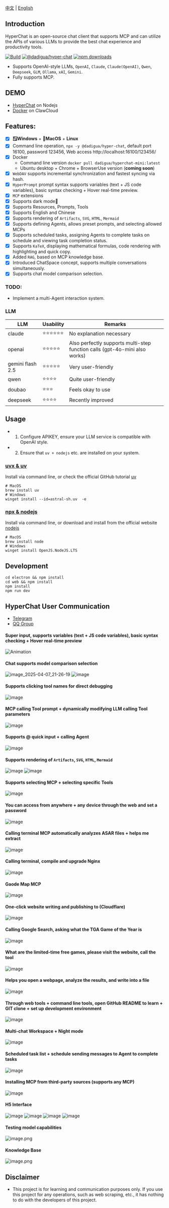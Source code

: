 [中文](README.zh.md) | [English](README.md)


## Introduction

HyperChat is an open-source chat client that supports MCP and can utilize the APIs of various LLMs to provide the best chat experience and productivity tools.

[![Build](https://github.com/BigSweetPotatoStudio/HyperChat/actions/workflows/build.yml/badge.svg)](https://github.com/BigSweetPotatoStudio/HyperChat/actions/workflows/build.yml)
[![@dadigua/hyper-chat](https://img.shields.io/npm/v/%40dadigua%2Fhyper-chat)](https://www.npmjs.com/package/@dadigua/hyper-chat)
[![npm downloads](https://img.shields.io/npm/dm/@dadigua/hyper-chat)](https://npm-stat.com/charts.html?package=@dadigua/hyper-chat)


* Supports OpenAI-style LLMs, `OpenAI`, `Claude`, `Claude(OpenAI)`, `Qwen`, `Deepseek`, `GLM`, `Ollama`, `xAI`, `Gemini`.
* Fully supports MCP.

## DEMO

* [HyperChat](https://hyperchat.dadigua.men/123456/) on Nodejs
* [Docker](https://htmivlknrjln.ap-northeast-1.clawcloudrun.com/123456/#/Chat) on ClawCloud

## Features: 

- [x] **🪟Windows** + **🍏MacOS** + **Linux**
- [x] Command line operation, `npx -y @dadigua/hyper-chat`, default port 16100, password 123456, Web access http://localhost:16100/123456/
- [x] Docker 
    * Command line version `docker pull dadigua/hyperchat-mini:latest`
    * Ubuntu desktop + Chrome + BrowserUse version (**coming soon**)
- [x] `WebDAV` supports incremental synchronization and fastest syncing via hash.
- [x] `HyperPrompt` prompt syntax supports variables (text + JS code variables), basic syntax checking + Hover real-time preview.
- [x] `MCP` extensions
- [x] Supports dark mode🌙
- [x] Supports Resources, Prompts, Tools
- [x] Supports English and Chinese
- [x] Supports rendering of `Artifacts`, `SVG`, `HTML`, `Mermaid`
- [x] Supports defining Agents, allows preset prompts, and selecting allowed MCPs
- [x] Supports scheduled tasks, assigning Agents to complete tasks on schedule and viewing task completion status.
- [x] Supports `KaTeX`, displaying mathematical formulas, code rendering with highlighting and quick copy.
- [x] Added `RAG`, based on MCP knowledge base.
- [x] Introduced ChatSpace concept, supports multiple conversations simultaneously.
- [x] Supports chat model comparison selection.

### TODO:

- Implement a multi-Agent interaction system.

### LLM

| LLM      | Usability    | Remarks                                |
| -------- | -------- | -------------------------------------- |
| claude   | ⭐⭐⭐⭐⭐⭐ | No explanation necessary               |
| openai   | ⭐⭐⭐⭐⭐   | Also perfectly supports multi-step function calls (gpt-4o-mini also works) |
| gemini flash 2.5 | ⭐⭐⭐⭐⭐ | Very user-friendly                   |
| qwen       | ⭐⭐⭐⭐    | Quite user-friendly                   |
| doubao       | ⭐⭐⭐    | Feels okay to use                     |
| deepseek | ⭐⭐⭐⭐      | Recently improved                      |

## Usage

* 1. Configure APIKEY, ensure your LLM service is compatible with OpenAI style.
* 2. Ensure that `uv + nodejs` etc. are installed on your system.

### [uvx & uv](https://github.com/astral-sh/uv)

Install via command line, or check the official GitHub tutorial [uv](https://github.com/astral-sh/uv)

```
# MacOS
brew install uv
# Windows
winget install --id=astral-sh.uv  -e
```
### [npx & nodejs](https://nodejs.org/en)

Install via command line, or download and install from the official website [nodejs](https://nodejs.org/en)
```
# MacOS
brew install node
# Windows
winget install OpenJS.NodeJS.LTS
```

## Development

```
cd electron && npm install
cd web && npm install
npm install
npm run dev
```

## HyperChat User Communication

* [Telegram](https://t.me/dadigua001)
* [QQ Group](https://qm.qq.com/cgi-bin/qm/qr?k=KrNWdu5sp7H3ves3ZPSd7ppKjQiPrAvZ&jump_from=webapi&authKey=xnW+Lcgk5KLh5NPh3lU0ddz9CFDbXgvjEy35wsYipUrCsqXFcqlvM5Yorh6jkGim)

#### Super input, supports variables (text + JS code variables), basic syntax checking + Hover real-time preview
![Animation](https://github.com/user-attachments/assets/b1ec72d9-be05-4f9a-bed1-16f4ed72de61)

#### Chat supports model comparison selection
![image_2025-04-07_21-26-19](https://github.com/user-attachments/assets/e8691cd7-0518-4da8-90f2-7dfd8b864a09)
![image](https://github.com/user-attachments/assets/c9cd15c8-9bce-4df9-b2b2-5fc4e9224ea6)

#### Supports clicking tool names for direct debugging
![image](https://github.com/user-attachments/assets/a9b22e98-d7b7-497a-93aa-c1501763fb8a)

#### MCP calling Tool prompt + dynamically modifying LLM calling Tool parameters
![image](https://github.com/user-attachments/assets/080320e3-37d2-4f5a-ae3d-3517b3d692ad)

#### Supports @ quick input + calling Agent
![image](https://github.com/user-attachments/assets/405ab516-fb8d-4f5b-b0f4-f3470354059e)


#### Supports rendering of `Artifacts`, `SVG`, `HTML`, `Mermaid`
![image](https://github.com/user-attachments/assets/d823c671-e989-4f40-aadb-0bc0f3b35175)
![image](https://github.com/user-attachments/assets/869b03fe-f025-4d6d-945c-8dac13d37ee0)

#### Supports selecting MCP + selecting specific Tools
![image](https://github.com/user-attachments/assets/9a297608-90be-4960-a4f1-ae627965486b)

#### You can access from anywhere + any device through the web and set a password
![image](https://github.com/user-attachments/assets/a9825e5b-da6d-4e0a-852f-177a3f6df992)

#### Calling terminal MCP automatically analyzes ASAR files + helps me extract
![image](https://github.com/user-attachments/assets/f9cc12cd-0c7e-4f2d-9649-4bb31240f4a6)

#### Calling terminal, compile and upgrade Nginx
![image](https://github.com/user-attachments/assets/29a659cc-c844-4ca9-abe0-ff4372882f6b)


#### Gaode Map MCP
![image](https://github.com/user-attachments/assets/549e8fee-085d-4e8a-86a8-184ebe1053e6)

#### One-click website writing and publishing to (Cloudflare)
![image](https://github.com/user-attachments/assets/b558cf5c-8b07-4621-a95b-fa1c33181414)


#### Calling Google Search, asking what the TGA Game of the Year is
![image](https://github.com/user-attachments/assets/36500a06-2260-4727-bfd2-5fedc72e6d58)

#### What are the limited-time free games, please visit the website, call the tool
![image](https://github.com/user-attachments/assets/8961ef09-1498-4730-b25d-75b1dedbc7e5)

#### Helps you open a webpage, analyze the results, and write into a file
![image](https://github.com/user-attachments/assets/a036dcf8-ffb4-4070-ac4f-a3b0533f66c2)


#### Through web tools + command line tools, open GitHub README to learn + GIT clone + set up development environment
![image](https://github.com/user-attachments/assets/fd0d737e-0eaa-4410-85e0-27fd45f0e5a5)


#### Multi-chat Workspace + Night mode
![image](https://github.com/user-attachments/assets/ca9d77d7-d023-431f-8359-6023ab3e338a)

#### Scheduled task list + schedule sending messages to Agent to complete tasks
![image](https://github.com/user-attachments/assets/302a767c-bd00-48e4-ac41-5443d98a4708)

#### Installing MCP from third-party sources (supports any MCP)
![image](https://github.com/user-attachments/assets/8580f194-139c-4d1c-b423-68627663232c)





#### H5 Interface
![image](https://github.com/user-attachments/assets/e8349fb5-c98e-4fef-a93d-778079a27237)
![image](https://github.com/user-attachments/assets/8a381114-6b26-4af2-90f2-270c0e85e819)
![image](https://github.com/user-attachments/assets/b1487b6b-2cbc-46d8-ab1e-a335417c23ce)
![image](https://github.com/user-attachments/assets/3a51dab9-375b-479b-8c6b-74a1be0dd037)


#### Testing model capabilities
![image.png](./images/image48.png)

#### Knowledge Base
![image.png](./images/image50.png)

## Disclaimer

* This project is for learning and communication purposes only. If you use this project for any operations, such as web scraping, etc., it has nothing to do with the developers of this project.